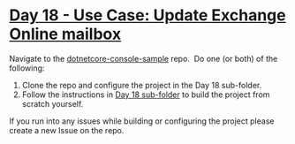 # [Day 18 - Use Case: Update Exchange Online mailbox](https://developer.microsoft.com/en-us/graph/blogs/30daysmsgraph-day-18-use-case-update-user-mailbox-settings/)

Navigate to the [dotnetcore-console-sample](https://github.com/microsoftgraph/dotnetcore-console-sample) repo.  Do one (or both) of the following:

1. Clone the repo and configure the project in the Day 18 sub-folder.
1. Follow the instructions in [Day 18 sub-folder](https://github.com/microsoftgraph/dotnetcore-console-sample/tree/master/day18-mailbox) to build the project from scratch yourself.

If you run into any issues while building or configuring the project please create a new Issue on the repo.